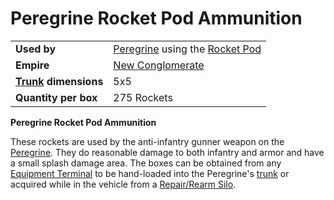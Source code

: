 # Peregrine Rocket Pod Ammunition

|                                                 |                                                                                              |
| ----------------------------------------------- | -------------------------------------------------------------------------------------------- |
| **Used by**                                     | [Peregrine](../vehicles/Peregrine.md) using the [Rocket Pod](<../items/Rocket_Pod_(BFR).md>) |
| **Empire**                                      | [New Conglomerate](../factions/New_Conglomerate.md)                                               |
| **[Trunk](../terminology/Trunk.md) dimensions** | 5x5                                                                                          |
| **Quantity per box**                            | 275 Rockets                                                                                  |

**Peregrine Rocket Pod Ammunition**

These rockets are used by the anti-infantry gunner weapon on the
[Peregrine](../vehicles/Peregrine.md). They do reasonable damage to both
infantry and armor and have a small splash damage area. The boxes can be
obtained from any [Equipment Terminal](../items/Equipment_Terminal.md) to be
hand-loaded into the Peregrine's [trunk](../terminology/Trunk.md) or acquired
while in the vehicle from a [Repair/Rearm Silo](../items/Repair_Rearm_Silo.md).
